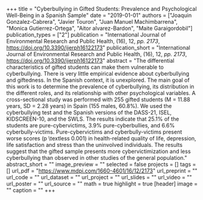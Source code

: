 +++
title = "Cyberbullying in Gifted Students: Prevalence and Psychological Well-Being in a Spanish Sample"
date = "2019-01-01"
authors = ["Joaquin Gonzalez-Cabrera", "Javier Touron", "Juan Manuel Machimbarrena", "Monica Gutierrez-Ortega", "Aitor alvarez-Bardon", "Maite Garaigordobil"]
publication_types = ["2"]
publication = "International Journal of Environmental Research and Public Health, (16), 12, _pp. 2173_, https://doi.org/10.3390/ijerph16122173"
publication_short = "International Journal of Environmental Research and Public Health, (16), 12, _pp. 2173_, https://doi.org/10.3390/ijerph16122173"
abstract = "The differential characteristics of gifted students can make them vulnerable to cyberbullying. There is very little empirical evidence about cyberbullying and giftedness. In the Spanish context, it is unexplored. The main goal of this work is to determine the prevalence of cyberbullying, its distribution in the different roles, and its relationship with other psychological variables. A cross-sectional study was performed with 255 gifted students (M = 11.88 years, SD = 2.28 years) in Spain (155 males, 60.8%). We used the cyberbullying test and the Spanish versions of the DASS-21, ISEL, KIDSCREEN-10, and the SWLS. The results indicate that 25.1% of the students are pure-cybervictims, 3.9% pure-cyberbullies, and 6.6% cyberbully-victims. Pure-cybervictims and cyberbully-victims present worse scores (p \textless 0.001) in health-related quality of life, depression, life satisfaction and stress than the uninvolved individuals. The results suggest that the gifted sample presents more cybervictimization and less cyberbullying than observed in other studies of the general population."
abstract_short = ""
image_preview = ""
selected = false
projects = []
tags = []
url_pdf = "https://www.mdpi.com/1660-4601/16/12/2173"
url_preprint = ""
url_code = ""
url_dataset = ""
url_project = ""
url_slides = ""
url_video = ""
url_poster = ""
url_source = ""
math = true
highlight = true
[header]
image = ""
caption = ""
+++
